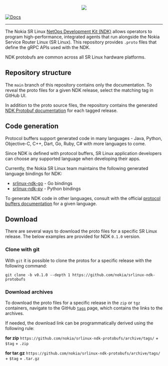 <p align=center><a href="https://learn.srlinux.dev"><img src=https://gitlab.com/rdodin/pics/-/wikis/uploads/00f61ff15f4f165c89174c46a5201820/srl-ndk-proto.svg?sanitize=true/></a></p>

[![Docs](https://img.shields.io/badge/Docs-learn.srlinux.dev-blue?style=flat-square&color=00c9ff&labelColor=bec8d2)](https://learn.srlinux.dev/ndk/)

---

The Nokia SR Linux [NetOps Development Kit (NDK)](https://learn.srlinux.dev/ndk/) allows operators to program high-performance, integrated agents that run alongside the Nokia Service Router Linux (SR Linux). This repository provides `.proto` files that define the gRPC APIs used with the NDK.

NDK protobufs are common across all SR Linux hardware platforms.

## Repository structure

The `main` branch of this repository contains only the documentation. To reveal the proto files for a given NDK release, select the matching tag in GitHub UI.

In addition to the proto source files, the repository contains the generated [NDK Protobuf documentation](https://rawcdn.githack.com/nokia/srlinux-ndk-protobufs/v0.1.0/doc/index.html) for each tagged release.

## Code generation

Protocol buffers support generated code in many languages - Java, Python, Objective-C, C++, Dart, Go, Ruby, C# with more languages to come.

Since NDK is defined with protocol buffers, SR Linux application developers can choose any supported language when developing their apps.

Currently, the Nokia SR Linux team maintains the following generated language bindings for NDK:

- [srlinux-ndk-go](https://github.com/nokia/srlinux-ndk-go) - Go bindings
- [srlinux-ndk-py](https://github.com/nokia/srlinux-ndk-py) - Python bindings

To generate NDK code in other languages, consult with the official [protocol buffers documentation](https://developers.google.com/protocol-buffers/docs/tutorials) for a given language.

## Download

There are several ways to download the proto files for a specific SR Linux release. The below examples are provided for NDK `0.1.0` version.

### Clone with git

With `git` it is possible to clone the protos for a specific release with the following command:

```
git clone -b v0.1.0 --depth 1 https://github.com/nokia/srlinux-ndk-protobufs
```

### Download archives

To download the proto files for a specific release in the `zip` or `tgz` containers, navigate to the GitHub [`tags`](https://github.com/nokia/srlinux-ndk-protobufs/tags) page, which contains the links to the archives.

If needed, the download link can be programmatically derived using the following rule:

**for zip**
`https://github.com/nokia/srlinux-ndk-protobufs/archive/tags/` + `$tag` + `.zip`

**for tar.gz**
`https://github.com/nokia/srlinux-ndk-protobufs/archive/tags/` + `$tag` + `.tar.gz`
